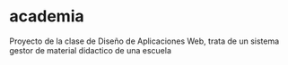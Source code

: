 # academia
 Proyecto de la clase de Diseño de Aplicaciones Web, trata de un sistema gestor de material didactico de una escuela

